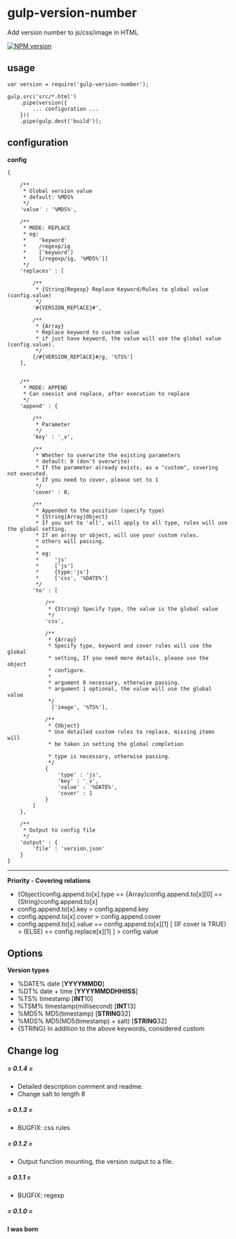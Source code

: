 # gulp-version-number #
Add version number to js/css/image in HTML

[![NPM version](https://img.shields.io/npm/v/fecs.svg?style=flat)](https://www.npmjs.com/package/gulp-version-number)

## usage ##

    var version = require('gulp-version-number');

    gulp.src('src/*.html')
        .pipe(version({
    		... configuration ...
        }))
        .pipe(gulp.dest('build'));

## configuration ##

**config**

    {
    
        /**
         * Global version value
         * default: %MDS%
         */
        'value' : '%MDS%',
    
        /**
         * MODE: REPLACE
         * eg:
         *    'keyword'
         *    /regexp/ig
         *    ['keyword']
         *    [/regexp/ig, '%MD5%']]
         */
        'replaces' : [
        
            /**
             * {String|Regexp} Replace Keyword/Rules to global value (config.value)
             */
            '#{VERSION_REPlACE}#',
            
            /**
             * {Array}
             * Replace keyword to custom value
             * if just have keyword, the value will use the global value (config.value).
             */    
            [/#{VERSION_REPlACE}#/g, '%TS%']
        ],
        
        
        /**
         * MODE: APPEND
         * Can coexist and replace, after execution to replace
         */
        'append' : {
        
            /**
             * Parameter
             */
            'key' : '_v',
            
            /**
             * Whether to overwrite the existing parameters
             * default: 0 (don't overwrite)
             * If the parameter already exists, as a "custom", covering not executed.
             * If you need to cover, please set to 1
             */
            'cover' : 0,
            
            /**
             * Appended to the position (specify type)
             * {String|Array|Object}
             * If you set to 'all', will apply to all type, rules will use the global setting.
             * If an array or object, will use your custom rules.
             * others will passing.
             * 
             * eg:
             *     'js'
             *     ['js']
             *     {type:'js'}
             *     ['css', '%DATE%']
             */
            'to' : [
            
                /**
                 * {String} Specify type, the value is the global value
                 */
                'css',
                
                /**
                 * {Array}
                 * Specify type, keyword and cover rules will use the global 
                 * setting, If you need more details, please use the object 
                 * configure.
                 *
                 * argument 0 necessary, otherwise passing.
                 * argument 1 optional, the value will use the global value
                 */
                  ['image', '%TS%'],
                  
                /**
                 * {Object}
                 * Use detailed custom rules to replace, missing items will 
                 * be taken in setting the global completion
                 
                 * type is necessary, otherwise passing.
                 */
                {
                    'type' : 'js',
                    'key' : '_v',
                    'value' : '%DATE%',
                    'cover' : 1
                }
            ]
        },
     
        /**
         * Output to config file
         */
        'output' : {
            'file' : 'version.json'
        }
    }

---

**Priority - Covering relations**

- {Object}config.append.to[x].type == {Array}config.append.to[x][0] == {String}config.append.to[x]
- config.append.to[x].key > config.append.key
- config.append.to[x].cover > config.append.cover
- config.append.to[x].value == config.append.to[x][1] [ (IF cover is TRUE) > (ELSE) == config.replace[x][1] ] > config.value

## Options ##

**Version types**

- %DATE% date [**YYYYMMDD**]
- %DT% date + time [**YYYYMMDDHHIISS**]
- %TS% timestamp [**INT**10]
- %TSM% timestamp(millisecond) [**INT**13]
- %MD5% MD5(timestamp) [**STRING**32]
- %MDS% MD5(MD5(timestamp) + salt) [**STRING**32]
- {STRING} In addition to the above keywords, considered custom


## Change log ##

##### = 0.1.4 = #####
- Detailed description comment and readme.
- Change salt to length 8

##### = 0.1.3 = #####
- BUGFIX: css rules

##### = 0.1.2 = #####
- Output function mounting, the version output to a file.


##### = 0.1.1 = #####
- BUGFIX: regexp

##### = 0.1.0 = #####
**I was born**
